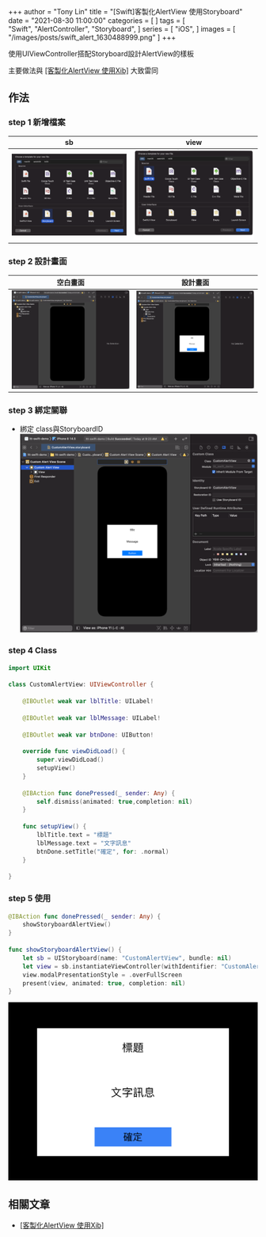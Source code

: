 +++
author = "Tony Lin"
title = "[Swift]客製化AlertView 使用Storyboard"
date = "2021-08-30 11:00:00"
categories = [
]
tags = [    
  "Swift",
  "AlertController",
  "Storyboard",
]
series = [
  "iOS",
]
images = [
  "/images/posts/swift_alert_1630488999.png"
]
+++

使用UIViewController搭配Storyboard設計AlertView的樣板
<!--more-->

主要做法與 [[客製化AlertView 使用Xib]](/posts/ios/swift/alertview/custom_alert_xib) 大致雷同


## 作法

### step 1 新增檔案

|                     sb                      |                     view                     |
| :------------------------------------------: | :------------------------------------------: |
| ![image](/images/posts/swift_alert_1630545642.png) | ![image](/images/posts/swift_alert_1630487836.png) |

### step 2 設計畫面

|                   空白畫面                   |                   設計畫面                   |
| :------------------------------------------: | :------------------------------------------: |
| ![image](/images/posts/swift_alert_1630545643.png) | ![image](/images/posts/swift_alert_1630545644.png) |

### step 3 綁定關聯

- 綁定 class與StoryboardID
![image](/images/posts/swift_alert_1630545645.png)

### step 4 Class

```swift
import UIKit

class CustomAlertView: UIViewController {
    
    @IBOutlet weak var lblTitle: UILabel!
    
    @IBOutlet weak var lblMessage: UILabel!
    
    @IBOutlet weak var btnDone: UIButton!
    
    override func viewDidLoad() {
        super.viewDidLoad()
        setupView()
    }
    
    @IBAction func donePressed(_ sender: Any) {
        self.dismiss(animated: true,completion: nil)
    }
    
    func setupView() {
        lblTitle.text = "標題"
        lblMessage.text = "文字訊息"
        btnDone.setTitle("確定", for: .normal)
    }
    
}
```

### step 5 使用

```swift
@IBAction func donePressed(_ sender: Any) {
    showStoryboardAlertView()
}

func showStoryboardAlertView() {
    let sb = UIStoryboard(name: "CustomAlertView", bundle: nil)
    let view = sb.instantiateViewController(withIdentifier: "CustomAlertView") as! CustomAlertView
    view.modalPresentationStyle = .overFullScreen
    present(view, animated: true, completion: nil)
}
```

![image](/images/posts/swift_alert_1630488999.png)

## 相關文章

- [[客製化AlertView 使用Xib]](/posts/ios/swift/alertview/custom_alert_xib)